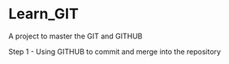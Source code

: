 # Learn_GIT
A project to master the GIT and GITHUB

Step 1 - Using GITHUB to commit and merge into the repository
